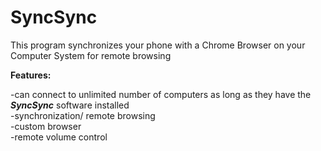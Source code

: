# SyncSync

This program synchronizes  your phone with a Chrome Browser on your Computer System for remote browsing

<b>Features:</b>

   -can connect to unlimited number of computers as long as they have the <b><i>SyncSync</i></b> software installed
   </br>-synchronization/ remote browsing
   </br>-custom browser
   </br>-remote volume control
   
